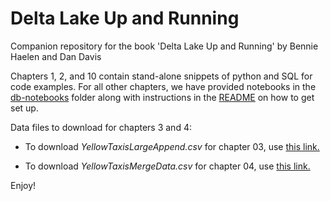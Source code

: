 # Delta Lake Up and Running
Companion repository for the book 'Delta Lake Up and Running' by Bennie Haelen and Dan Davis

Chapters 1, 2, and 10 contain stand-alone snippets of python and SQL for code examples. For all other chapters, we have provided notebooks in the [db-notebooks](https://github.com/benniehaelen/delta-lake-up-and-running/tree/main/db-notebooks) folder along with instructions in the [README](https://github.com/benniehaelen/delta-lake-up-and-running/blob/main/db-notebooks/README.md) on how to get set up.

Data files to download for chapters 3 and 4:
* To download _YellowTaxisLargeAppend.csv_ for chapter 03, use [this link.](https://drive.google.com/file/d/1--SfboYb-KyEug4U89m2pnjq0MyUWbvJ/view?usp=sharing)

* To download _YellowTaxisMergeData.csv_ for chapter 04, use [this link.](https://drive.google.com/file/d/1-OLafaX1spGfK-otLMZkj1iJCVzctUFr/view?usp=sharing)

Enjoy!
